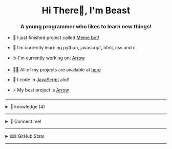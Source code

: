<h1 align="center">Hi There👋, I'm Beast</h1>
<h3 align="center">A young programmer who likes to learn new things!</h3>

- 🔭 I just finished project called [Meme bot](https://github.com/Beast-0001/Meme-Bot)!

- 🌱 I’m currently learning python, javascript, html, css and c.

- ☕ I'm currently working on:
    [Arrow](https://github.com/Arrow-Bot-Discord/)

- 👨‍💻 All of my projects are available at [here](https://github.com/beast-0001?tab=repositories)

- 📝 I code in [JavaScript](https://www.javascript.com/) alot!

- ⚡ My best project is [Arrow](https://github.com/Arrow-Bot-Discord/)

--- 

<details>
  <summary>🧠 knowledge (4)</summary>
  
<p align="left">

<img src="https://github.com/devicons/devicon/blob/master/icons/javascript/javascript-plain.svg" alt="javascript" width="40" height="40"/>
<img src="https://github.com/devicons/icons/nodejs/nodejs-original-wordmark.svg" alt="nodejs" width="40" height="40"/>
<img src="https://github.com/devicons/devicon/blob/master/icons/html5/html5-original.svg" alt="html5" width="40" height="40"/>
<img src="https://github.com/devicons/devicon/blob/master/icons/css3/css3-original.svg" alt="css3" width="40" height="40"/>
<img src="https://github.com/devicons/icons/c/c-original.svg" alt="c" width="40" height="40"/>
<img src="https://github.com/devicons/icons/python/python-original.svg" alt="python" width="40" height="40"/>
</p>

</details>

---

<details>
  <summary>👋 Connect me!</summary>

   <img align="center" href="https://dsc.bio/beastfnbr" alt="My Discord" width="22px" src="https://cdn.jsdelivr.net/npm/simple-icons@v3/icons/discord.svg" width="40" height="40"/>
   <img align="center" href="https://twitter.com/BeastyLegends" alt="Twitter" width="22px" src="https://cdn.jsdelivr.net/npm/simple-icons@v3/icons/twitter.svg" width="40" height="40"/>
   <img align="center" href="https://github.com/Beast-0001/" alt="Github" width="22px" src="https://cdn.jsdelivr.net/npm/simple-icons@v3/icons/github.svg" width="40" height="40"/>
   <img align="center" href="https://codepen.io/beastatfnbr" alt="Codepen" width="22px" src="https://cdn.jsdelivr.net/npm/simple-icons@v3/icons/codepen.svg" width="40" height="40"/>

</details>

---

<details>
  <summary>⌨ GitHub Stats</summary>

  <img align="center" src="https://github-readme-stats.vercel.app/api/top-langs/?username=Beast-0001&layout=compact" alt="beast"/>
  <img align="center" src="https://github-readme-stats.vercel.app/api?username=Beast-0001&show_icons=true" alt="beast"/>

</details>

---
